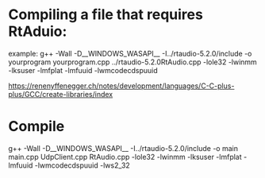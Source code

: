 # Compiling a file that requires RtAduio:

example:
g++ -Wall -D__WINDOWS_WASAPI__ -I../rtaudio-5.2.0/include -o yourprogram yourprogram.cpp ../rtaudio-5.2.0RtAudio.cpp -lole32 -lwinmm -lksuser -lmfplat -lmfuuid -lwmcodecdspuuid

https://renenyffenegger.ch/notes/development/languages/C-C-plus-plus/GCC/create-libraries/index

# Compile

g++ -Wall -D__WINDOWS_WASAPI__ -I../rtaudio-5.2.0/include -o main main.cpp UdpClient.cpp RtAudio.cpp -lole32 -lwinmm -lksuser -lmfplat -lmfuuid -lwmcodecdspuuid -lws2_32